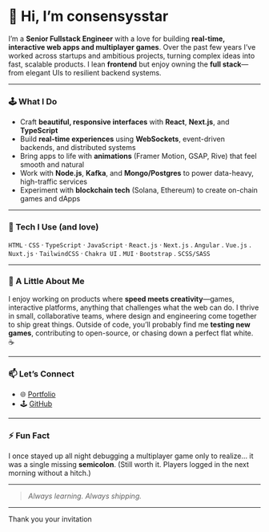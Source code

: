 # 👋 Hi, I’m consensysstar

I’m a **Senior Fullstack Engineer** with a love for building **real-time, interactive web apps and multiplayer games**.
Over the past few years I’ve worked across startups and ambitious projects, turning complex ideas into fast, scalable products.
I lean **frontend** but enjoy owning the **full stack**—from elegant UIs to resilient backend systems.

---

### 🕹️ What I Do

* Craft **beautiful, responsive interfaces** with **React**, **Next.js**, and **TypeScript**
* Build **real-time experiences** using **WebSockets**, event-driven backends, and distributed systems
* Bring apps to life with **animations** (Framer Motion, GSAP, Rive) that feel smooth and natural
* Work with **Node.js**, **Kafka**, and **Mongo/Postgres** to power data-heavy, high-traffic services
* Experiment with **blockchain tech** (Solana, Ethereum) to create on-chain games and dApps

---

### 🔧 Tech I Use (and love)

`HTML` · `CSS` · `TypeScript` · `JavaScript` · `React.js` · `Next.js` . `Angular` . `Vue.js` . `Nuxt.js` · `TailwindCSS` · `Chakra UI` . `MUI` · `Bootstrap` . `SCSS/SASS`

---

### 🌱 A Little About Me

I enjoy working on products where **speed meets creativity**—games, interactive platforms, anything that challenges what the web can do.
I thrive in small, collaborative teams, where design and engineering come together to ship great things.
Outside of code, you’ll probably find me **testing new games**, contributing to open-source, or chasing down a perfect flat white. ☕

---

### 📫 Let’s Connect

* 🌐 [Portfolio](https://github.com/consensysstar)
* 🕹️ [GitHub](https://github.com/consensysstar)

---

### ⚡ Fun Fact

I once stayed up all night debugging a multiplayer game only to realize… it was a single missing **semicolon**.
(Still worth it. Players logged in the next morning without a hitch.)

---

> *Always learning. Always shipping.*

---
<p>Thank you your invitation</p>
